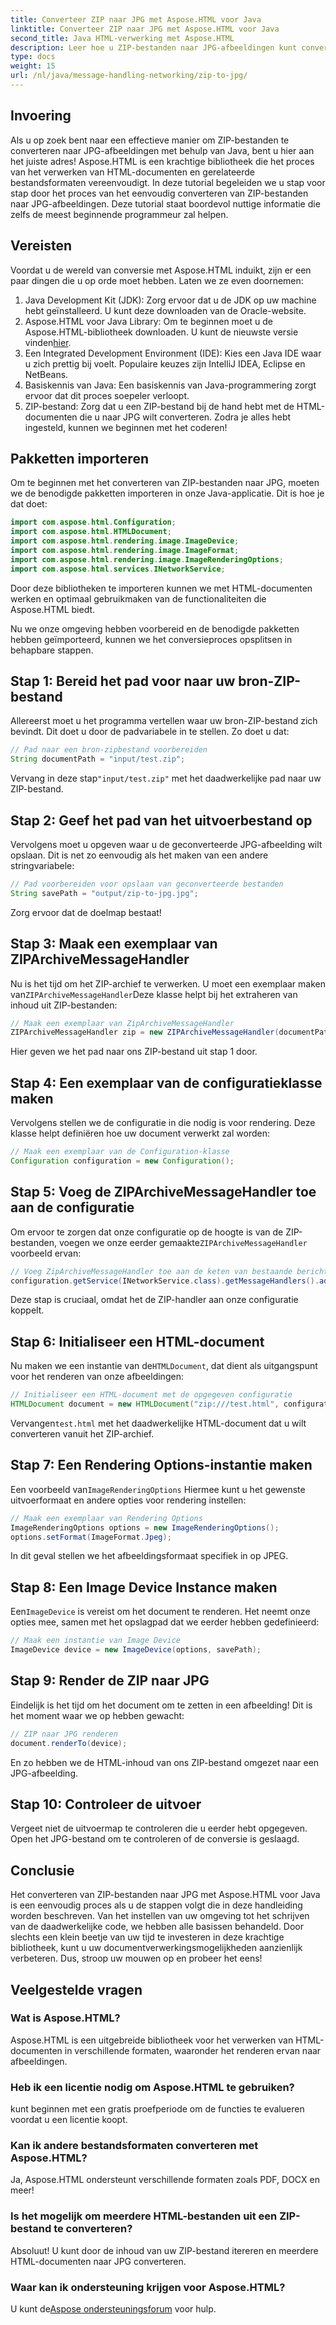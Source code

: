 ```yaml
---
title: Converteer ZIP naar JPG met Aspose.HTML voor Java
linktitle: Converteer ZIP naar JPG met Aspose.HTML voor Java
second_title: Java HTML-verwerking met Aspose.HTML
description: Leer hoe u ZIP-bestanden naar JPG-afbeeldingen kunt converteren met Aspose.HTML voor Java met deze stapsgewijze handleiding.
type: docs
weight: 15
url: /nl/java/message-handling-networking/zip-to-jpg/
---
```

## Invoering
Als u op zoek bent naar een effectieve manier om ZIP-bestanden te converteren naar JPG-afbeeldingen met behulp van Java, bent u hier aan het juiste adres! Aspose.HTML is een krachtige bibliotheek die het proces van het verwerken van HTML-documenten en gerelateerde bestandsformaten vereenvoudigt. In deze tutorial begeleiden we u stap voor stap door het proces van het eenvoudig converteren van ZIP-bestanden naar JPG-afbeeldingen. Deze tutorial staat boordevol nuttige informatie die zelfs de meest beginnende programmeur zal helpen.
## Vereisten
Voordat u de wereld van conversie met Aspose.HTML induikt, zijn er een paar dingen die u op orde moet hebben. Laten we ze even doornemen:
1. Java Development Kit (JDK): Zorg ervoor dat u de JDK op uw machine hebt geïnstalleerd. U kunt deze downloaden van de Oracle-website.
2.  Aspose.HTML voor Java Library: Om te beginnen moet u de Aspose.HTML-bibliotheek downloaden. U kunt de nieuwste versie vinden[hier](https://releases.aspose.com/html/java/).
3. Een Integrated Development Environment (IDE): Kies een Java IDE waar u zich prettig bij voelt. Populaire keuzes zijn IntelliJ IDEA, Eclipse en NetBeans.
4. Basiskennis van Java: Een basiskennis van Java-programmering zorgt ervoor dat dit proces soepeler verloopt.
5. ZIP-bestand: Zorg dat u een ZIP-bestand bij de hand hebt met de HTML-documenten die u naar JPG wilt converteren.
Zodra je alles hebt ingesteld, kunnen we beginnen met het coderen!
## Pakketten importeren
Om te beginnen met het converteren van ZIP-bestanden naar JPG, moeten we de benodigde pakketten importeren in onze Java-applicatie. Dit is hoe je dat doet:
```java
import com.aspose.html.Configuration;
import com.aspose.html.HTMLDocument;
import com.aspose.html.rendering.image.ImageDevice;
import com.aspose.html.rendering.image.ImageFormat;
import com.aspose.html.rendering.image.ImageRenderingOptions;
import com.aspose.html.services.INetworkService;
```
Door deze bibliotheken te importeren kunnen we met HTML-documenten werken en optimaal gebruikmaken van de functionaliteiten die Aspose.HTML biedt.

Nu we onze omgeving hebben voorbereid en de benodigde pakketten hebben geïmporteerd, kunnen we het conversieproces opsplitsen in behapbare stappen.
## Stap 1: Bereid het pad voor naar uw bron-ZIP-bestand
Allereerst moet u het programma vertellen waar uw bron-ZIP-bestand zich bevindt. Dit doet u door de padvariabele in te stellen. Zo doet u dat:
```java
// Pad naar een bron-zipbestand voorbereiden
String documentPath = "input/test.zip";
```
 Vervang in deze stap`"input/test.zip"` met het daadwerkelijke pad naar uw ZIP-bestand. 
## Stap 2: Geef het pad van het uitvoerbestand op
Vervolgens moet u opgeven waar u de geconverteerde JPG-afbeelding wilt opslaan. Dit is net zo eenvoudig als het maken van een andere stringvariabele:
```java
// Pad voorbereiden voor opslaan van geconverteerde bestanden
String savePath = "output/zip-to-jpg.jpg";
```
Zorg ervoor dat de doelmap bestaat!
## Stap 3: Maak een exemplaar van ZIPArchiveMessageHandler
 Nu is het tijd om het ZIP-archief te verwerken. U moet een exemplaar maken van`ZIPArchiveMessageHandler`Deze klasse helpt bij het extraheren van inhoud uit ZIP-bestanden:
```java
// Maak een exemplaar van ZipArchiveMessageHandler
ZIPArchiveMessageHandler zip = new ZIPArchiveMessageHandler(documentPath);
```
Hier geven we het pad naar ons ZIP-bestand uit stap 1 door.
## Stap 4: Een exemplaar van de configuratieklasse maken
Vervolgens stellen we de configuratie in die nodig is voor rendering. Deze klasse helpt definiëren hoe uw document verwerkt zal worden:
```java
// Maak een exemplaar van de Configuration-klasse
Configuration configuration = new Configuration();
```
## Stap 5: Voeg de ZIPArchiveMessageHandler toe aan de configuratie
 Om ervoor te zorgen dat onze configuratie op de hoogte is van de ZIP-bestanden, voegen we onze eerder gemaakte`ZIPArchiveMessageHandler` voorbeeld ervan:
```java
// Voeg ZipArchiveMessageHandler toe aan de keten van bestaande berichtverwerkers
configuration.getService(INetworkService.class).getMessageHandlers().addItem(zip);
```
Deze stap is cruciaal, omdat het de ZIP-handler aan onze configuratie koppelt.
## Stap 6: Initialiseer een HTML-document
 Nu maken we een instantie van de`HTMLDocument`, dat dient als uitgangspunt voor het renderen van onze afbeeldingen:
```java
// Initialiseer een HTML-document met de opgegeven configuratie
HTMLDocument document = new HTMLDocument("zip:///test.html", configuratie);
```
 Vervangen`test.html` met het daadwerkelijke HTML-document dat u wilt converteren vanuit het ZIP-archief.
## Stap 7: Een Rendering Options-instantie maken
 Een voorbeeld van`ImageRenderingOptions` Hiermee kunt u het gewenste uitvoerformaat en andere opties voor rendering instellen:
```java
// Maak een exemplaar van Rendering Options
ImageRenderingOptions options = new ImageRenderingOptions();
options.setFormat(ImageFormat.Jpeg);
```
In dit geval stellen we het afbeeldingsformaat specifiek in op JPEG.
## Stap 8: Een Image Device Instance maken
 Een`ImageDevice` is vereist om het document te renderen. Het neemt onze opties mee, samen met het opslagpad dat we eerder hebben gedefinieerd:
```java
// Maak een instantie van Image Device
ImageDevice device = new ImageDevice(options, savePath);
```
## Stap 9: Render de ZIP naar JPG
Eindelijk is het tijd om het document om te zetten in een afbeelding! Dit is het moment waar we op hebben gewacht:
```java
// ZIP naar JPG renderen
document.renderTo(device);
```
En zo hebben we de HTML-inhoud van ons ZIP-bestand omgezet naar een JPG-afbeelding. 
## Stap 10: Controleer de uitvoer
Vergeet niet de uitvoermap te controleren die u eerder hebt opgegeven. Open het JPG-bestand om te controleren of de conversie is geslaagd.
## Conclusie
Het converteren van ZIP-bestanden naar JPG met Aspose.HTML voor Java is een eenvoudig proces als u de stappen volgt die in deze handleiding worden beschreven. Van het instellen van uw omgeving tot het schrijven van de daadwerkelijke code, we hebben alle basissen behandeld. Door slechts een klein beetje van uw tijd te investeren in deze krachtige bibliotheek, kunt u uw documentverwerkingsmogelijkheden aanzienlijk verbeteren. Dus, stroop uw mouwen op en probeer het eens!
## Veelgestelde vragen
### Wat is Aspose.HTML?
Aspose.HTML is een uitgebreide bibliotheek voor het verwerken van HTML-documenten in verschillende formaten, waaronder het renderen ervan naar afbeeldingen.
### Heb ik een licentie nodig om Aspose.HTML te gebruiken?
kunt beginnen met een gratis proefperiode om de functies te evalueren voordat u een licentie koopt.
### Kan ik andere bestandsformaten converteren met Aspose.HTML?
Ja, Aspose.HTML ondersteunt verschillende formaten zoals PDF, DOCX en meer!
### Is het mogelijk om meerdere HTML-bestanden uit een ZIP-bestand te converteren?
Absoluut! U kunt door de inhoud van uw ZIP-bestand itereren en meerdere HTML-documenten naar JPG converteren.
### Waar kan ik ondersteuning krijgen voor Aspose.HTML?
 U kunt de[Aspose ondersteuningsforum](https://forum.aspose.com/c/html/29) voor hulp.
